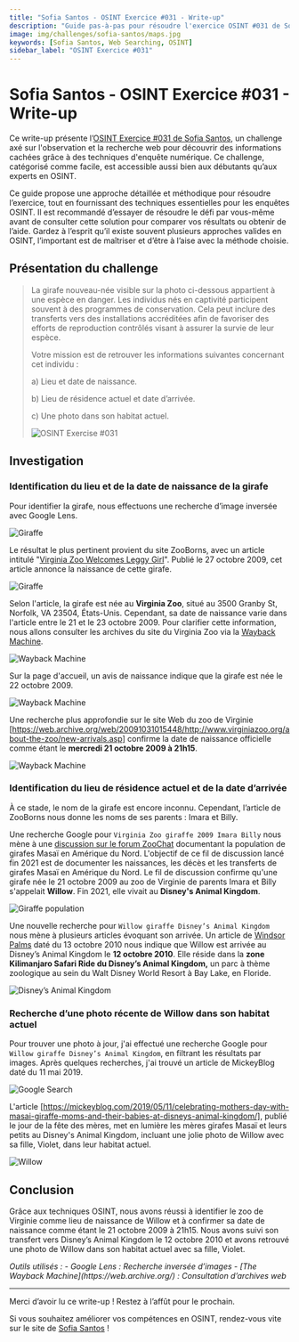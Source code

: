 ```yaml
---
title: "Sofia Santos - OSINT Exercice #031 - Write-up"
description: "Guide pas-à-pas pour résoudre l'exercice OSINT #031 de Sofia Santos : analyse d’image, recherche web et investigation numérique pour retracer l'histoire et la localisation de la girafe Willow"
image: img/challenges/sofia-santos/maps.jpg
keywords: [Sofia Santos, Web Searching, OSINT]
sidebar_label: "OSINT Exercice #031"
---
```


# Sofia Santos - OSINT Exercice #031 - Write-up

Ce write-up présente l’[OSINT Exercice #031 de Sofia Santos](https://gralhix.com/list-of-osint-exercises/osint-exercise-031/), un challenge axé sur l'observation et la recherche web pour découvrir des informations cachées grâce à des techniques d'enquête numérique. Ce challenge, catégorisé comme facile, est accessible aussi bien aux débutants qu’aux experts en OSINT.

Ce guide propose une approche détaillée et méthodique pour résoudre l’exercice, tout en fournissant des techniques essentielles pour les enquêtes OSINT. Il est recommandé d’essayer de résoudre le défi par vous-même avant de consulter cette solution pour comparer vos résultats ou obtenir de l’aide. Gardez à l’esprit qu’il existe souvent plusieurs approches valides en OSINT, l’important est de maîtriser et d’être à l’aise avec la méthode choisie.

## Présentation du challenge

> La girafe nouveau-née visible sur la photo ci-dessous appartient à une espèce en danger. Les individus nés en captivité participent souvent à des programmes de conservation. Cela peut inclure des transferts vers des installations accréditées afin de favoriser des efforts de reproduction contrôlés visant à assurer la survie de leur espèce.
>
> Votre mission est de retrouver les informations suivantes concernant cet individu :
>
> a) Lieu et date de naissance.
> 
> b) Lieu de résidence actuel et date d’arrivée.
>
> c) Une photo dans son habitat actuel.
>
> ![OSINT Exercise #031](/img/challenges/sofia-santos/osint-exercise-031/sofia-santos-031-1.png "OSINT Exercise #031")

## Investigation

### Identification du lieu et de la date de naissance de la girafe

Pour identifier la girafe, nous effectuons une recherche d’image inversée avec Google Lens.

![Giraffe](/img/challenges/sofia-santos/osint-exercise-031/sofia-santos-031-2.png "Giraffe")

Le résultat le plus pertinent provient du site ZooBorns, avec un article intitulé "[Virginia Zoo Welcomes Leggy Girl](https://www.zooborns.com/zooborns/2009/10/baby-giraffe-calf-at-the-virginia-zoo.html)". Publié le 27 octobre 2009, cet article annonce la naissance de cette girafe.

![Giraffe](/img/challenges/sofia-santos/osint-exercise-031/sofia-santos-031-3.png "Giraffe")

Selon l'article, la girafe est née au **Virginia Zoo**, situé au 3500 Granby St, Norfolk, VA 23504, États-Unis. Cependant, sa date de naissance varie dans l'article entre le 21 et le 23 octobre 2009. Pour clarifier cette information, nous allons consulter les archives du site du Virginia Zoo via la [Wayback Machine](https://web.archive.org/web/20250000000000*/https://virginiazoo.org/).

![Wayback Machine](/img/challenges/sofia-santos/osint-exercise-031/sofia-santos-031-4.png "Wayback Machine")

Sur la page d'accueil, un avis de naissance indique que la girafe est née le 22 octobre 2009.

![Wayback Machine](/img/challenges/sofia-santos/osint-exercise-031/sofia-santos-031-5.png "Wayback Machine")

Une recherche plus approfondie sur le site Web du zoo de Virginie [https://web.archive.org/web/20091031015448/http://www.virginiazoo.org/about-the-zoo/new-arrivals.asp] confirme la date de naissance officielle comme étant le **mercredi 21 octobre 2009 à 21h15**.

![Wayback Machine](/img/challenges/sofia-santos/osint-exercise-031/sofia-santos-031-6.png "Wayback Machine")

### Identification du lieu de résidence actuel et de la date d’arrivée

À ce stade, le nom de la girafe est encore inconnu. Cependant, l’article de ZooBorns nous donne les noms de ses parents : Imara et Billy.

Une recherche Google pour `Virginia Zoo giraffe 2009 Imara Billy` nous mène à une [discussion sur le forum ZooChat](https://www.zoochat.com/community/threads/north-american-masai-giraffe-population.482787/) documentant la population de girafes Masaï en Amérique du Nord. L'objectif de ce fil de discussion lancé fin 2021 est de documenter les naissances, les décès et les transferts de girafes Masaï en Amérique du Nord. Le fil de discussion confirme qu'une girafe née le 21 octobre 2009 au zoo de Virginie de parents Imara et Billy s'appelait **Willow**. Fin 2021, elle vivait au **Disney's Animal Kingdom**.

![Giraffe population](/img/challenges/sofia-santos/osint-exercise-031/sofia-santos-031-7.png "Giraffe population")

Une nouvelle recherche pour `Willow giraffe Disney’s Animal Kingdom` nous mène à plusieurs articles évoquant son arrivée. Un article de [Windsor Palms](https://www.windsor-palms-florida.net/latest-news/disneys-animal-kingdom-gets-a-new-baby-giraffe) daté du 13 octobre 2010 nous indique que Willow est arrivée au Disney’s Animal Kingdom le **12 octobre 2010**. Elle réside dans la **zone Kilimanjaro Safari Ride du Disney’s Animal Kingdom,** un parc à thème zoologique au sein du Walt Disney World Resort à Bay Lake, en Floride.

![Disney’s Animal Kingdom](/img/challenges/sofia-santos/osint-exercise-031/sofia-santos-031-8.png "Disney’s Animal Kingdom")

### Recherche d’une photo récente de Willow dans son habitat actuel

Pour trouver une photo à jour, j'ai effectué une recherche Google pour `Willow giraffe Disney’s Animal Kingdom`, en filtrant les résultats par images. Après quelques recherches, j'ai trouvé un article de MickeyBlog daté du 11 mai 2019.

![Google Search](/img/challenges/sofia-santos/osint-exercise-031/sofia-santos-031-9.png "Google Search")

L'article [https://mickeyblog.com/2019/05/11/celebrating-mothers-day-with-masai-giraffe-moms-and-their-babies-at-disneys-animal-kingdom/], publié le jour de la fête des mères, met en lumière les mères girafes Masaï et leurs petits au Disney's Animal Kingdom, incluant une jolie photo de Willow avec sa fille, Violet, dans leur habitat actuel.

![Willow](/img/challenges/sofia-santos/osint-exercise-031/sofia-santos-031-10.png "Willow")

## Conclusion

Grâce aux techniques OSINT, nous avons réussi à identifier le zoo de Virginie comme lieu de naissance de Willow et à confirmer sa date de naissance comme étant le 21 octobre 2009 à 21h15. Nous avons suivi son transfert vers Disney’s Animal Kingdom le 12 octobre 2010 et avons retrouvé une photo de Willow dans son habitat actuel avec sa fille, Violet.

<em>
Outils utilisés :
- Google Lens : Recherche inversée d’images
- [The Wayback Machine](https://web.archive.org/) : Consultation d’archives web
</em>

---

Merci d’avoir lu ce write-up ! Restez à l’affût pour le prochain.

Si vous souhaitez améliorer vos compétences en OSINT, rendez-vous vite sur le site de [Sofia Santos](https://gralhix.com/) !
